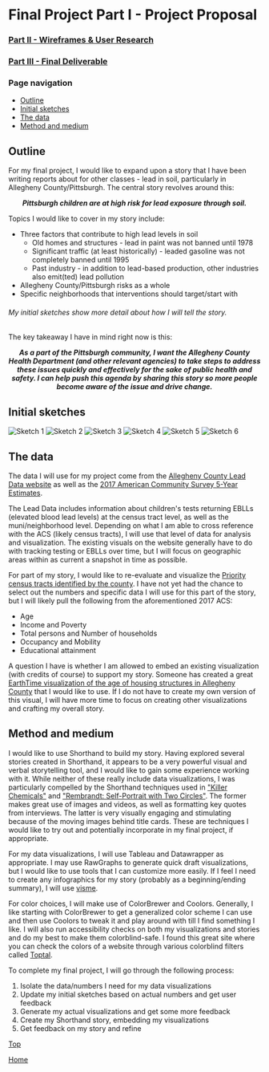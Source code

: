 # Final Project Part I - Project Proposal
### [Part II - Wireframes & User Research](/finalProject2.rmd)
### [Part III - Final Deliverable](/finalProject3.rmd)
### Page navigation
* [Outline](/TSWDPortfolio/finalProject1.html#outline)
* [Initial sketches](/TSWDPortfolio/finalProject1.html#initial-sketches)
* [The data](/TSWDPortfolio/finalProject1.html#the-data)
* [Method and medium](/TSWDPortfolio/finalProject1.html#method-and-medium)

## Outline
For my final project, I would like to expand upon a story that I have been writing reports about for other classes - lead in soil, particularly in Allegheny County/Pittsburgh. The central story revolves around this:

<p align="center">
<b> <i> Pittsburgh children are at high risk for lead exposure through soil.
   </i> </b>  </p>

Topics I would like to cover in my story include:
* Three factors that contribute to high lead levels in soil
    * Old homes and structures - lead in paint was not banned until 1978
    * Significant traffic (at least historically) - leaded gasoline was not completely banned until 1995
    * Past industry - in addition to lead-based production, other industries also emit(ted) lead pollution
* Allegheny County/Pittsburgh risks as a whole
* Specific neighborhoods that interventions should target/start with

###### My initial sketches show more detail about how I will tell the story.

The key takeaway I have in mind right now is this:

<p align="center">
<b> <i> As a part of the Pittsburgh community, I want the Allegheny County Health Department (and other relevant agencies) to take steps to address these issues quickly and effectively for the sake of public health and safety. I can help push this agenda by sharing this story so more people become aware of the issue and drive change.
  </i> </b>  </p>

## Initial sketches
![Sketch 1](/1_sketch.png)
![Sketch 2](/2_sketch.png)
![Sketch 3](/3_sketch.png)
![Sketch 4](/4_sketch.png)
![Sketch 5](/5_sketch.png)
![Sketch 6](/6_sketch.png)

## The data
The data I will use for my project come from the [Allegheny County Lead Data website](https://www.alleghenycounty.us/Health-Department/Programs/Special-Initiatives/Lead/Lead-in-Allegheny-County.aspx) as well as the [2017 American Community Survey 5-Year Estimates](https://data.census.gov/cedsci/table?q=american%20community%20survey&g=0500000US42003&table=S0101&tid=ACSST5Y2017.S0101&lastDisplayedRow=41&hidePreview=false).

The Lead Data includes information about children's tests returning EBLLs (elevated blood lead levels) at the census tract level, as well as the muni/neighborhood level. Depending on what I am able to cross reference with the ACS (likely census tracts), I will use that level of data for analysis and visualization. The existing visuals on the website generally have to do with tracking testing or EBLLs over time, but I will focus on geographic areas within as current a snapshot in time as possible.

For part of my story, I would like to re-evaluate and visualize the [Priority census tracts identified by the county](https://www.alleghenycounty.us/uploadedFiles/Allegheny_Home/Health_Department/Programs/Special_Initiatives/Lead/Priority-Areas-Description-by-Census-Tract.pdf). I have not yet had the chance to select out the numbers and specific data I will use for this part of the story, but I will likely pull the following from the aforementioned 2017 ACS:
   * Age
   * Income and Poverty
   * Total persons and Number of households
   * Occupancy and Mobility
   * Educational attainment

A question I have is whether I am allowed to embed an existing visualization (with credits of course) to support my story. Someone has created a great [EarthTime visualization of the age of housing structures in Allegheny County](https://earthtime.org/explore#waypoints=1rCiksJv4aXi1usI0_9zdl4v5vuOfiHgMRidiDPt1WfE.1073081657) that I would like to use. If I do not have to create my own version of this visual, I will have more time to focus on creating other visualizations and crafting my overall story.

## Method and medium
I would like to use Shorthand to build my story. Having explored several stories created in Shorthand, it appears to be a very powerful visual and verbal storytelling tool, and I would like to gain some experience working with it. While neither of these really include data visualizations, I was particularly compelled by the Shorthand techniques used in ["Killer Chemicals"](https://interactives.stuff.co.nz/2017/09/killer-chemicals/) and ["Rembrandt: Self-Portrait with Two Circles"](https://www.english-heritage.org.uk/visit/places/kenwood/history-stories-kenwood/rembrandt-self-portrait/). The former makes great use of images and videos, as well as formatting key quotes from interviews. The latter is very visually engaging and stimulating because of the moving images behind title cards. These are techniques I would like to try out and potentially incorporate in my final project, if appropriate.

For my data visualizations, I will use Tableau and Datawrapper as appropriate. I may use RawGraphs to generate quick draft visualizations, but I would like to use tools that I can customize more easily. If I feel I need to create any infographics for my story (probably as a beginning/ending summary), I will use [visme](https://www.visme.co/make-infographics/?vc=infographics&utm_term=tools%20for%20infographics&utm_campaign=Campaign+%232+Visme+Ads&utm_medium=ppc&utm_source=adwords&hsa_kw=tools%20for%20infographics&hsa_src=g&hsa_tgt=kwd-301067231238&hsa_acc=2405880186&hsa_ver=3&hsa_ad=352917602365&hsa_cam=123505013&hsa_grp=71136869956&hsa_net=adwords&hsa_mt=b&gclid=CjwKCAiA_MPuBRB5EiwAHTTvMQoXR7ztee4S34xmRfqxDcj6KfrsIkq5Re_HTCsAGABhl8L9n9d-KRoCcogQAvD_BwE). 

For color choices, I will make use of ColorBrewer and Coolors. Generally, I like starting with ColorBrewer to get a generalized color scheme I can use and then use Coolors to tweak it and play around with till I find something I like. I will also run accessibility checks on both my visualizations and stories and do my best to make them colorblind-safe. I found this great site where you can check the colors of a website through various colorblind filters called [Toptal](https://www.toptal.com/designers/colorfilter/).

To complete my final project, I will go through the following process:
1. Isolate the data/numbers I need for my data visualizations
2. Update my initial sketches based on actual numbers and get user feedback
3. Generate my actual visualizations and get some more feedback
4. Create my Shorthand story, embedding my visualizations
5. Get feedback on my story and refine

[Top](/TSWDPortfolio/OECDviz.html)

[Home](/TSWDPortfolio)
